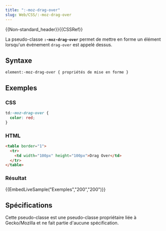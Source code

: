```yaml
---
title: ":-moz-drag-over"
slug: Web/CSS/:-moz-drag-over
---
```


{{Non-standard_header}}{{CSSRef}}

La pseudo-classe **`:-moz-drag-over`** permet de mettre en forme un élément lorsqu'un événement `drag-over` est appelé dessus.

## Syntaxe

```
element:-moz-drag-over { propriétés de mise en forme }
```

## Exemples

### CSS

```css
td:-moz-drag-over {
  color: red;
}
```

### HTML

```html
<table border="1">
  <tr>
    <td width="100px" height="100px">Drag Over</td>
  </tr>
</table>
```

### Résultat

{{EmbedLiveSample("Exemples","200","200")}}

## Spécifications

Cette pseudo-classe est une pseudo-classe propriétaire liée à Gecko/Mozilla et ne fait partie d'aucune spécification.
